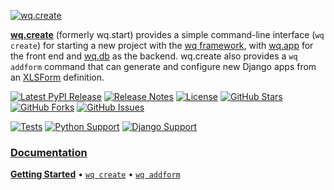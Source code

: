 [![wq.create][logo]][docs]

[**wq.create**][docs] (formerly wq.start) provides a simple command-line interface (`wq create`) for starting a new project with the [wq framework], with [wq.app] for the front end and [wq.db] as the backend.  wq.create also provides a `wq addform` command that can generate and configure new Django apps from an [XLSForm] definition.

[![Latest PyPI Release](https://img.shields.io/pypi/v/wq.create.svg)](https://pypi.org/project/wq.create)
[![Release Notes](https://img.shields.io/github/release/wq/wq.create.svg)](https://github.com/wq/wq.create/releases)
[![License](https://img.shields.io/pypi/l/wq.create.svg)](https://wq.io/license)
[![GitHub Stars](https://img.shields.io/github/stars/wq/wq.create.svg)](https://github.com/wq/wq.create/stargazers)
[![GitHub Forks](https://img.shields.io/github/forks/wq/wq.create.svg)](https://github.com/wq/wq.create/network)
[![GitHub Issues](https://img.shields.io/github/issues/wq/wq.create.svg)](https://github.com/wq/wq.create/issues)

[![Tests](https://github.com/wq/wq.create/actions/workflows/test.yml/badge.svg)](https://github.com/wq/wq.create/actions/workflows/test.yml)
[![Python Support](https://img.shields.io/pypi/pyversions/wq.create.svg)](https://pypi.org/project/wq.create)
[![Django Support](https://img.shields.io/pypi/djversions/wq.create.svg)](https://pypi.org/project/wq.create)


### [Documentation][docs]

[**Getting Started**][setup]
&bull;
[`wq create`][create]
&bull;
[`wq addform`][addform]

[logo]: https://wq.io/images/wq.create.svg
[docs]: https://wq.io/wq.create/

[setup]: https://wq.io/overview/setup
[create]: https://wq.io/wq.create/create
[addform]: https://wq.io/wq.create/addform

[wq framework]: https://wq.io/
[wq.app]: https://wq.io/wq.app/
[wq.db]: https://wq.io/wq.db/
[XLSForm]: https://xlsform.org/
